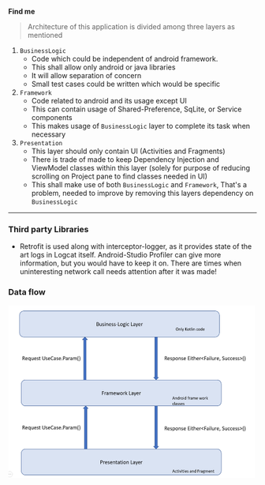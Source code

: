**Find me**

> Architecture of this application is divided among three layers as mentioned

1. `BusinessLogic`
    - Code which could be independent of android framework.
    - This shall allow only android or java libraries
    - It will allow separation of concern
    - Small test cases could be written which would be specific
2. `Framework`
    - Code related to android and its usage except UI
    - This can contain usage of Shared-Preference, SqLite, or Service components
    - This makes usage of `BusinessLogic` layer to complete its task when necessary
3. `Presentation`
    - This layer should only contain UI (Activities and Fragments)
    - There is trade of made to keep Dependency Injection and ViewModel
      classes within this layer (solely for purpose of reducing
      scrolling on Project pane to find classes needed in UI)
    - This shall make use of both `BusinessLogic` and `Framework`,
      That's a problem, needed to improve by removing this layers dependency on
      `BusinessLogic`

----

### Third party Libraries
- Retrofit is used along with interceptor-logger, as it provides state of the art
  logs in Logcat itself. Android-Studio Profiler can give more information, but
  you would have to keep it on. There are times when uninteresting network call needs attention
  after it was made!

### Data flow

<img src="screen_shots/data_flow.PNG" width="500" height="350" />